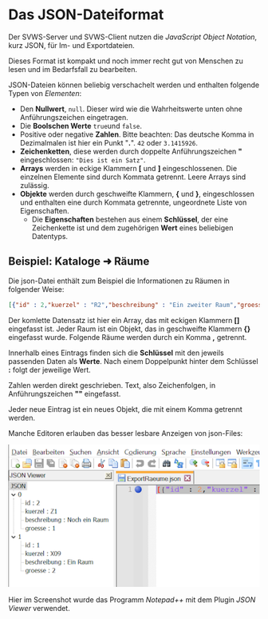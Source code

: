 # Das JSON-Dateiformat

Der SVWS-Server und SVWS-Client nutzen die *JavaScript Object Notation*, kurz JSON, für Im- und Exportdateien.

Dieses Format ist kompakt und noch immer recht gut von Menschen zu lesen und im Bedarfsfall zu bearbeiten.

JSON-Dateien können beliebig verschachelt werden und enthalten folgende Typen von *Elementen*:

* Den **Nullwert**, ```null```. Dieser wird wie die Wahrheitswerte unten ohne Anführungszeichen eingetragen.
* Die **Boolschen Werte** ```true```und ```false```.
* Positive oder negative **Zahlen**. Bitte beachten: Das deutsche Komma in Dezimalmalen ist hier ein Punkt "**.**". ```42``` oder ```3.1415926```. 
* **Zeichenketten**, diese werden durch doppelte Anführungszeichen **"** eingeschlossen: ```"Dies ist ein Satz"```.
* **Arrays** werden in eckige Klammern **[** und **]** eingeschlossenen. Die einzelnen Elemente sind durch Kommata getrennt. Leere Arrays sind zulässig.
* **Objekte** werden durch geschweifte Klammern, **{** und **}**, eingeschlossen und enthalten eine durch Kommata getrennte, ungeordnete Liste von Eigenschaften.
    * Die **Eigenschaften** bestehen aus einem **Schlüssel**, der eine Zeichenkette ist und dem zugehörigen **Wert** eines beliebigen Datentyps.

## Beispiel: Kataloge ➜ Räume

Die json-Datei enthält zum Beispiel die Informationen zu Räumen in folgender Weise:

``` json
[{"id" : 2,"kuerzel" : "R2","beschreibung" : "Ein zweiter Raum","groesse" : 1},{"id" : 1,"kuerzel" : "R1","beschreibung" : "Ein erster Raum","groesse" : 2}]
```

Der komlette Datensatz ist hier ein Array, das mit eckigen Klammern **[]** eingefasst ist. Jeder Raum ist ein Objekt, das  in geschweifte Klammern **{}** eingefasst wurde. Folgende Räume werden durch ein Komma **,** getrennt.

Innerhalb eines Eintrags finden sich die **Schlüssel** mit den jeweils passenden Daten als **Werte**. Nach einem Doppelpunkt hinter dem Schlüssel **:** folgt der jeweilige Wert.

Zahlen werden direkt geschrieben. Text, also Zeichenfolgen, in Anführungszeichen **""** eingefasst.

Jeder neue Eintrag ist ein neues Objekt, die mit einem Komma getrennt werden.

Manche Editoren erlauben das besser lesbare Anzeigen von json-Files:

![Anzeige der json-Datei](./graphics/SVWS_kataloge_raeume_json.png "Anzeige einer json-Datei, hier in Notepad++ mit dem Plugin JSON Viewer.")

Hier im Screenshot wurde das Programm *Notepad++* mit dem Plugin *JSON Viewer* verwendet.